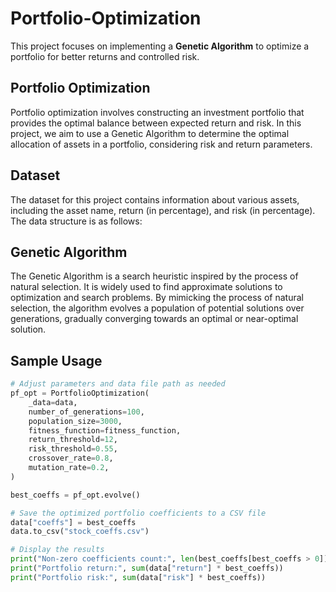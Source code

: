 # Portfolio-Optimization

This project focuses on implementing a **Genetic Algorithm** to optimize a portfolio for better returns and controlled risk.

## Portfolio Optimization

Portfolio optimization involves constructing an investment portfolio that provides the optimal balance between expected return and risk. In this project, we aim to use a Genetic Algorithm to determine the optimal allocation of assets in a portfolio, considering risk and return parameters.

## Dataset

The dataset for this project contains information about various assets, including the asset name, return (in percentage), and risk (in percentage). The data structure is as follows:

## Genetic Algorithm

The Genetic Algorithm is a search heuristic inspired by the process of natural selection. It is widely used to find approximate solutions to optimization and search problems. By mimicking the process of natural selection, the algorithm evolves a population of potential solutions over generations, gradually converging towards an optimal or near-optimal solution.

## Sample Usage

```python
# Adjust parameters and data file path as needed
pf_opt = PortfolioOptimization(
    _data=data,
    number_of_generations=100,
    population_size=3000,
    fitness_function=fitness_function,
    return_threshold=12,
    risk_threshold=0.55,
    crossover_rate=0.8,
    mutation_rate=0.2,
)

best_coeffs = pf_opt.evolve()

# Save the optimized portfolio coefficients to a CSV file
data["coeffs"] = best_coeffs
data.to_csv("stock_coeffs.csv")

# Display the results
print("Non-zero coefficients count:", len(best_coeffs[best_coeffs > 0]))
print("Portfolio return:", sum(data["return"] * best_coeffs))
print("Portfolio risk:", sum(data["risk"] * best_coeffs))
```